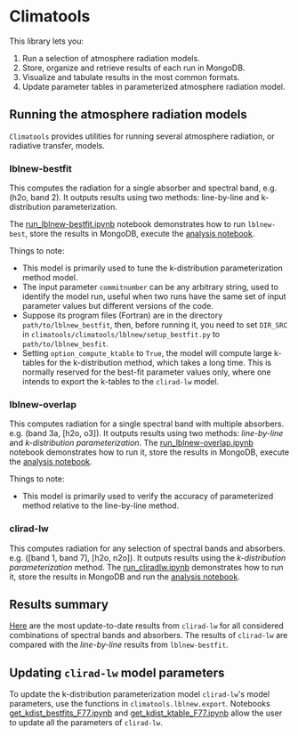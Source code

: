 # Climatools

This library lets you:
1. Run a selection of atmosphere radiation models.
2. Store, organize and retrieve results of each run in MongoDB.
3. Visualize and tabulate results in the most common formats.
4. Update parameter tables in parameterized atmosphere radiation model.

## Running the atmosphere radiation models
`Climatools` provides utilities for running several atmosphere radiation, or radiative transfer, models.

### lblnew-bestfit
This computes the radiation for a single absorber and spectral band, e.g. (h2o, band 2).  It outputs results using two methods: line-by-line and k-distribution parameterization.

The [run_lblnew-bestfit.ipynb](https://nbviewer.jupyter.org/github/qAp/climatools/blob/master/climatools/notebooks/run_lblnew-bestfit.ipynb) notebook demonstrates how to run `lblnew-best`, store the results in MongoDB, execute the [analysis notebook](https://nbviewer.jupyter.org/github/qAp/analysis_-_new_kdist_param/blob/master/lblnew/h2o/conc_None/band03b_wn_620_720/nv_1000/dv_0.001/ng_6/g_ascending_k_descending/refPTs_P_600_T_250/ng_refs_6/ng_adju_0/getabsth_auto/absth_dlogN_uniform/klin_1e-24/atmpro_mls/wgt_k_1/wgt_0.8_0.8_0.8_0.6_0.6_0.9/wgt_flux_1/w_diffuse_1.66_1.66_1.66_1.55_1.5_1.66/option_compute_ktable_0/option_compute_btable_0/crd_5014a19/results.ipynb).  

Things to note:
* This model is primarily used to tune the k-distribution parameterization method model.
* The input parameter `commitnumber` can be any arbitrary string, used to identify the model run, useful when two runs have the same set of input parameter values but different versions of the code.
* Suppose its program files (Fortran) are in the directory `path/to/lblnew_bestfit`, then, before running it, you need to set `DIR_SRC` in `climatools/climatools/lblnew/setup_bestfit.py` to `path/to/lblnew_besfit`.
* Setting `option_compute_ktable` to `True`, the model will compute large k-tables for the k-distribution method, which takes a long time.  This is normally reserved for the best-fit parameter values only, where one intends to export the k-tables to the `clirad-lw` model.

### lblnew-overlap
This computes radiation for a single spectral band with multiple absorbers. e.g. (band 3a, [h2o, o3]).  It outputs results using two methods: *line-by-line* and *k-distribution parameterization*.  The [run_lblnew-overlap.ipynb](https://nbviewer.jupyter.org/github/qAp/climatools/blob/master/climatools/notebooks/run_lblnew-overlap.ipynb) notebook demonstrates how to run it, store the results in MongoDB, execute the [analysis notebook](https://nbviewer.jupyter.org/github/qAp/analysis_-_new_kdist_param/blob/master/lblnew/h2o_atmpro_co2_0_o3_0_n2o_6.4e-07_ch4_1.8e-06_o2_0/band07_wn_1215_1380/nv_1000/dv_0.001/crd_a22ab94/atmpro_mls/results_overlap.ipynb).

Things to note:
* This model is primarily used to verify the accuracy of parameterized method relative to the line-by-line method.

### clirad-lw
This computes radiation for any selection of spectral bands and absorbers. e.g. ([band 1, band 7], [h2o, n2o]).  It outputs results using the *k-distribution parameterization* method.  The [run_cliradlw.ipynb](https://nbviewer.jupyter.org/github/qAp/climatools/blob/master/climatools/notebooks/run_cliradlw.ipynb) demonstrates how to run it, store the results in MongoDB and run the [analysis notebook](https://nbviewer.jupyter.org/github/qAp/analysis_-_new_kdist_param/blob/master/clirad/h2o_saw_n2o_3.2e-07_ch4_1.8e-06/band_9/atmpro_saw/cliradlw_1013f91/results_cliradlw.ipynb).

## Results summary
[Here](https://nbviewer.jupyter.org/github/qAp/analysis_-_new_kdist_param/blob/master/clirad_weblinks_latest.ipynb) are the most update-to-date results from `clirad-lw` for all considered combinations of spectral bands and absorbers.  The results of `clirad-lw` are compared with the *line-by-line* results from `lblnew-bestfit`.

## Updating `clirad-lw` model parameters
To update the k-distribution parameterization model `clirad-lw`'s model parameters, use the functions in `climatools.lblnew.export`.  Notebooks [get_kdist_bestfits_F77.ipynb](https://nbviewer.jupyter.org/github/qAp/climatools/blob/master/climatools/notebooks/get_kdist_bestfits_F77.ipynb) and [get_kdist_ktable_F77.ipynb](https://nbviewer.jupyter.org/github/qAp/climatools/blob/master/climatools/notebooks/get_kdist_ktable_F77.ipynb) allow the user to update all the parameters of `clirad-lw`.


